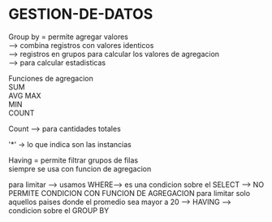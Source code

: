# GESTION-DE-DATOS

Group by = permite agregar valores  
    --> combina registros con valores identicos     
    --> registros en grupos para calcular los valores de agregacion     
    --> para calcular estadisticas 

Funciones de agregacion     
SUM     
AVG 
MAX     
MIN     
COUNT   

Count --> para cantidades totales 

'*' -> lo que indica son las instancias 


Having = permite filtrar grupos de filas    
siempre se usa con funcion de agregacion    

para limitar --> usamos WHERE--> es una condicion sobre el SELECT --> NO PERMITE CONDICION CON FUNCION DE AGREGACION 
para limitar solo aquellos paises donde el promedio sea mayor a 20 --> HAVING --> condicion sobre el GROUP BY
